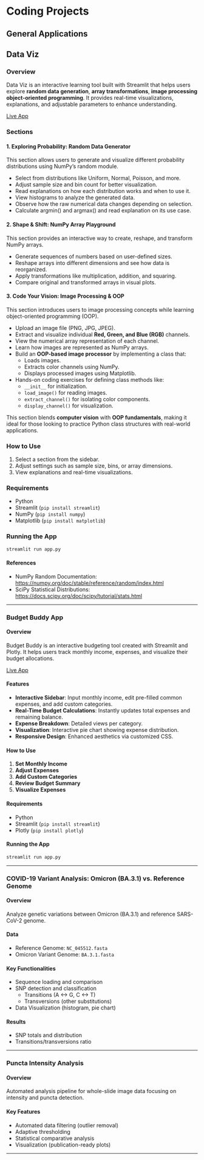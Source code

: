 # Coding Projects

## General Applications

## Data Viz  

### Overview  
Data Viz is an interactive learning tool built with Streamlit that helps users explore **random data generation**, **array transformations**, **image processing** **object-oriented programming**. It provides real-time visualizations, explanations, and adjustable parameters to enhance understanding.  

[Live App](https://jam14d-projects-data-vizapp-0rxeoi.streamlit.app/) 

### Sections  

#### 1. Exploring Probability: Random Data Generator  
This section allows users to generate and visualize different probability distributions using NumPy’s random module.  
- Select from distributions like Uniform, Normal, Poisson, and more.  
- Adjust sample size and bin count for better visualization.  
- Read explanations on how each distribution works and when to use it.  
- View histograms to analyze the generated data.  
- Observe how the raw numerical data changes depending on selection.
- Calculate argmin() and argmax() and read explanation on its use case.

#### 2. Shape & Shift: NumPy Array Playground  
This section provides an interactive way to create, reshape, and transform NumPy arrays.  
- Generate sequences of numbers based on user-defined sizes.  
- Reshape arrays into different dimensions and see how data is reorganized.  
- Apply transformations like multiplication, addition, and squaring.  
- Compare original and transformed arrays in visual plots.  

#### 3. Code Your Vision: Image Processing & OOP  
This section introduces users to image processing concepts while learning object-oriented programming (OOP).  
- Upload an image file (PNG, JPG, JPEG).  
- Extract and visualize individual **Red, Green, and Blue (RGB)** channels.  
- View the numerical array representation of each channel.  
- Learn how images are represented as NumPy arrays.  
- Build an **OOP-based image processor** by implementing a class that:
  - Loads images.
  - Extracts color channels using NumPy.
  - Displays processed images using Matplotlib.  
- Hands-on coding exercises for defining class methods like:
  - `__init__` for initialization.
  - `load_image()` for reading images.
  - `extract_channel()` for isolating color components.
  - `display_channel()` for visualization.

This section blends **computer vision** with **OOP fundamentals**, making it ideal for those looking to practice Python class structures with real-world applications.  

### How to Use  
1. Select a section from the sidebar.  
2. Adjust settings such as sample size, bins, or array dimensions.  
3. View explanations and real-time visualizations.  

### Requirements  
- Python  
- Streamlit (`pip install streamlit`)  
- NumPy (`pip install numpy`)  
- Matplotlib (`pip install matplotlib`)  

### Running the App  
```bash
streamlit run app.py
```

#### References
- NumPy Random Documentation: https://numpy.org/doc/stable/reference/random/index.html
- SciPy Statistical Distributions: https://docs.scipy.org/doc/scipy/tutorial/stats.html

---
### Budget Buddy App

#### Overview
Budget Buddy is an interactive budgeting tool created with Streamlit and Plotly. It helps users track monthly income, expenses, and visualize their budget allocations.

[Live App](https://jam14d-projects-budgetbuddyapp-tnngqb.streamlit.app/)

#### Features
- **Interactive Sidebar**: Input monthly income, edit pre-filled common expenses, and add custom categories.
- **Real-Time Budget Calculations**: Instantly updates total expenses and remaining balance.
- **Expense Breakdown**: Detailed views per category.
- **Visualization**: Interactive pie chart showing expense distribution.
- **Responsive Design**: Enhanced aesthetics via customized CSS.

#### How to Use
1. **Set Monthly Income**
2. **Adjust Expenses**
3. **Add Custom Categories**
4. **Review Budget Summary**
5. **Visualize Expenses**

#### Requirements
- Python
- Streamlit (`pip install streamlit`)
- Plotly (`pip install plotly`)

#### Running the App
```bash
streamlit run app.py
```

---

### COVID-19 Variant Analysis: Omicron (BA.3.1) vs. Reference Genome

#### Overview
Analyze genetic variations between Omicron (BA.3.1) and reference SARS-CoV-2 genome.

#### Data
- Reference Genome: `NC_045512.fasta`
- Omicron Variant Genome: `BA.3.1.fasta`

#### Key Functionalities
- Sequence loading and comparison
- SNP detection and classification
  - Transitions (A <-> G, C <-> T)
  - Transversions (other substitutions)
- Data Visualization (histogram, pie chart)

#### Results
- SNP totals and distribution
- Transitions/transversions ratio

---

### Puncta Intensity Analysis

#### Overview
Automated analysis pipeline for whole-slide image data focusing on intensity and puncta detection.

#### Key Features
- Automated data filtering (outlier removal)
- Adaptive thresholding
- Statistical comparative analysis
- Visualization (publication-ready plots)

---

